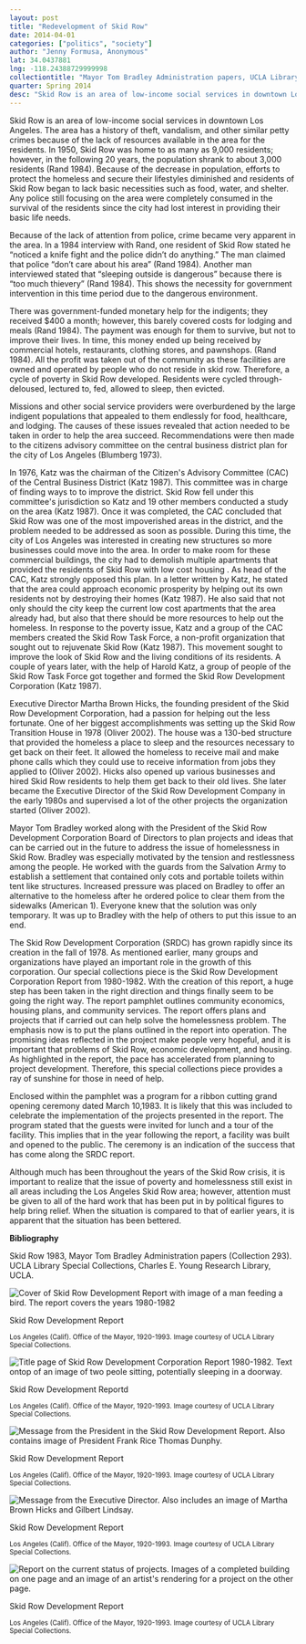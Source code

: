 ```yaml
---
layout: post
title: "Redevelopment of Skid Row"
date: 2014-04-01
categories: ["politics", "society"]
author: "Jenny Formusa, Anonymous"
lat: 34.0437881
lng: -118.24388729999998
collectiontitle: "Mayor Tom Bradley Administration papers, UCLA Library Special Collections"
quarter: Spring 2014
desc: "Skid Row is an area of low-income social services in downtown Los Angeles. The area has a history of theft, vandalism, and other similar petty crimes because of the lack of resources available in the area for the residents. In 1950, Skid Row was home to as many as 9,000 residents; however, in the following 20 years, the population shrank to about 3,000 residents (Rand 1984). Because of the decrease in population, efforts to protect the homeless and secure their lifestyles diminished and residents of Skid Row began to lack basic necessities such as food, water, and shelter. Any police still focusing on the area were completely consumed in the survival of the residents since the city had lost interest in providing their basic life needs."
---
```

Skid Row is an area of low-income social services in downtown Los Angeles. The area has a history of theft, vandalism, and other similar petty crimes because of the lack of resources available in the area for the residents. In 1950, Skid Row was home to as many as 9,000 residents; however, in the following 20 years, the population shrank to about 3,000 residents (Rand 1984). Because of the decrease in population, efforts to protect the homeless and secure their lifestyles diminished and residents of Skid Row began to lack basic necessities such as food, water, and shelter. Any police still focusing on the area were completely consumed in the survival of the residents since the city had lost interest in providing their basic life needs.

Because of the lack of attention from police, crime became very apparent in the area. In a 1984 interview with Rand, one resident of Skid Row stated he “noticed a knife fight and the police didn’t do anything.” The man claimed that police “don’t care about his area” (Rand 1984). Another man interviewed stated that “sleeping outside is dangerous” because there is “too much thievery” (Rand 1984). This shows the necessity for government intervention in this time period due to the dangerous environment.

There was government-funded monetary help for the indigents; they received $400 a month; however, this barely covered costs for lodging and meals (Rand 1984). The payment was enough for them to survive, but not to improve their lives. In time, this money ended up being received by commercial hotels, restaurants, clothing stores, and pawnshops. (Rand 1984). All the profit was taken out of the community as these facilities are owned and operated by people who do not reside in skid row. Therefore, a cycle of poverty in Skid Row developed. Residents were cycled through- deloused, lectured to, fed, allowed to sleep, then evicted.

Missions and other social service providers were overburdened by the large indigent populations that appealed to them endlessly for food, healthcare, and lodging. The causes of these issues revealed that action needed to be taken in order to help the area succeed. Recommendations were then made to the citizens advisory committee on the central business district plan for the city of Los Angeles (Blumberg 1973).

In 1976, Katz was the chairman of the Citizen's Advisory Committee (CAC) of the Central Business District (Katz 1987). This committee was in charge of finding ways to to improve the district. Skid Row fell under this committee's jurisdiction so Katz and 19 other members conducted a study on the area (Katz 1987). Once it was completed, the CAC concluded that Skid Row was one of the most impoverished areas in the district, and the problem needed to be addressed as soon as possible. During this time, the city of Los Angeles was interested in creating new structures so more businesses could move into the area. In order to make room for these commercial buildings, the city had to demolish multiple apartments that provided the residents of Skid Row with low cost housing . As head of the CAC, Katz strongly opposed this plan. In a letter written by Katz, he stated that the area could approach economic prosperity by helping out its own residents not by destroying their homes (Katz 1987). He also said that not only should the city keep the current low cost apartments that the area already had, but also that there should be more resources to help out the homeless. In response to the poverty issue, Katz and a group of the CAC members created the Skid Row Task Force, a non-profit organization that sought out to rejuvenate Skid Row (Katz 1987). This movement sought to improve the look of Skid Row and the living conditions of its residents. A couple of years later, with the help of Harold Katz, a group of people of the Skid Row Task Force got together and formed the Skid Row Development Corporation (Katz 1987).

Executive Director Martha Brown Hicks, the founding president of the Skid Row Development Corporation, had a passion for helping out the less fortunate. One of her biggest accomplishments was setting up the Skid Row Transition House in 1978 (Oliver 2002). The house was a 130-bed structure that provided the homeless a place to sleep and the resources necessary to get back on their feet. It allowed the homeless to receive mail and make phone calls which they could use to receive information from jobs they applied to (Oliver 2002). Hicks also opened up various businesses and hired Skid Row residents to help them get back to their old lives. She later became the Executive Director of the Skid Row Development Company in the early 1980s and supervised a lot of the other projects the organization started (Oliver 2002).

Mayor Tom Bradley worked along with the President of the Skid Row Development Corporation Board of Directors to plan projects and ideas that can be carried out in the future to address the issue of homelessness in Skid Row. Bradley was especially motivated by the tension and restlessness among the people. He worked with the guards from the Salvation Army to establish a settlement that contained only cots and portable toilets within tent like structures. Increased pressure was placed on Bradley to offer an alternative to the homeless after he ordered police to clear them from the sidewalks (American 1). Everyone knew that the solution was only temporary. It was up to Bradley with the help of others to put this issue to an end.

The Skid Row Development Corporation (SRDC) has grown rapidly since its creation in the fall of 1978. As mentioned earlier, many groups and organizations have played an important role in the growth of this corporation. Our special collections piece is the Skid Row Development Corporation Report from 1980-1982. With the creation of this report, a huge step has been taken in the right direction and things finally seem to be going the right way. The report pamphlet outlines community economics, housing plans, and community services. The report offers plans and projects that if carried out can help solve the homelessness problem. The emphasis now is to put the plans outlined in the report into operation. The promising ideas reflected in the project make people very hopeful, and it is important that problems of Skid Row, economic development, and housing. As highlighted in the report, the pace has accelerated from planning to project development. Therefore, this special collections piece provides a ray of sunshine for those in need of help.

Enclosed within the pamphlet was a program for a ribbon cutting grand opening ceremony dated March 10,1983. It is likely that this was included to celebrate the implementation of the projects presented in the report. The program stated that the guests were invited for lunch and a tour of the facility. This implies that in the year following the report, a facility was built and opened to the public. The ceremony is an indication of the success that has come along the SRDC report.

Although much has been throughout the years of the Skid Row crisis, it is important to realize that the issue of poverty and homelessness still exist in all areas including the Los Angeles Skid Row area; however, attention must be given to all of the hard work that has been put in by political figures to help bring relief. When the situation is compared to that of earlier years, it is apparent that the situation has been bettered.


**Bibliography**

Skid Row 1983, Mayor Tom Bradley Administration papers (Collection 293). UCLA Library Special Collections, Charles E. Young Research Library, UCLA.


<img src='../images/skid_row_dev_1.jpg' alt='Cover of Skid Row Development Report with image of a man feeding a bird. The report covers the years 1980-1982'>
<figcaption><p>Skid Row Development Report</p><p><small>Los Angeles (Calif). Office of the Mayor, 1920-1993. Image courtesy of UCLA Library Special Collections.</small></p>
<img src='../images/skid_row_dev_2.jpg' alt='Title page of Skid Row Development Corporation Report 1980-1982. Text ontop of an image of two peole sitting, potentially sleeping in a doorway.'>
<figcaption><p>Skid Row Development Reportd</p><p><small>Los Angeles (Calif). Office of the Mayor, 1920-1993. Image courtesy of UCLA Library Special Collections.</small></p>
<img src='../images/skid_row_dev_3.jpg' alt='Message from the President in the Skid Row Development Report. Also contains image of President Frank Rice Thomas Dunphy.'>
<figcaption><p>Skid Row Development Report</p><p><small>Los Angeles (Calif). Office of the Mayor, 1920-1993. Image courtesy of UCLA Library Special Collections.</small></p>
<img src='../images/skid_row_dev_4.jpg' alt='Message from the Executive Director. Also includes an image of Martha Brown Hicks and Gilbert Lindsay.'>
<figcaption><p>Skid Row Development Report</p><p><small>Los Angeles (Calif). Office of the Mayor, 1920-1993. Image courtesy of UCLA Library Special Collections.</small></p>
<img src='../images/skid_row_dev_5.jpg' alt='Report on the current status of projects. Images of a completed building on one page and an image of an artist&#39;s rendering for a project on the other page.'>
<figcaption><p>Skid Row Development Report</p><p><small>Los Angeles (Calif). Office of the Mayor, 1920-1993. Image courtesy of UCLA Library Special Collections.</small></p>
